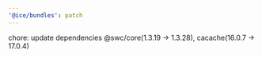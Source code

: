 ```yaml
---
'@ice/bundles': patch
---
```


chore: update dependencies @swc/core(1.3.19 -> 1.3.28), cacache(16.0.7 -> 17.0.4)
